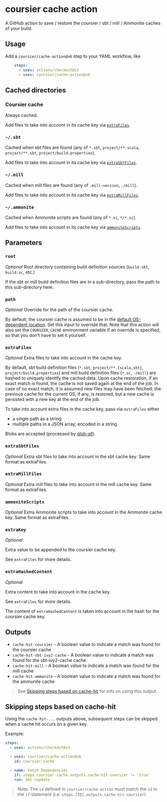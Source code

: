 # coursier cache action

A GitHub action to save / restore the coursier / sbt / mill / Ammonite caches of your build.

## Usage

Add a `coursier/cache-action@v6` step to your YAML workflow, like
```yaml
    steps:
      - uses: actions/checkout@v3
      - uses: coursier/cache-action@v6
```

## Cached directories

### Coursier cache

Always cached.

Add files to take into account in its cache key via [`extraFiles`](#extrafiles).

### `~/.sbt`

Cached when sbt files are found (any of `*.sbt`, `project/**.scala`, `project/**.sbt`, `project/build.properties`).

Add files to take into account in its cache key via [`extraSbtFiles`](#extrasbtfiles).

### `~/.mill`

Cached when mill files are found (any of `.mill-version`, `./mill`).

Add files to take into account in its cache key via [`extraMillFiles`](#extramillfiles).

### `~/.ammonite`

Cached when Ammonite scripts are found (any of `*.sc`, `*/*.sc`).

Add files to take into account in its cache key via [`ammoniteScripts`](#ammonitescripts).

## Parameters

### `root`

*Optional* Root directory containing build definition sources (`build.sbt`, `build.sc`, etc.)

If the sbt or mill build definition files are in a sub-directory, pass the path to this
sub-directory here.

### `path`

*Optional* Override for the path of the coursier cache.

By default, the coursier cache is assumed to be in the [default OS-dependent location](https://get-coursier.io/docs/cache.html#default-location).
Set this input to override that. Note that this action will also set the `COURSIER_CACHE` environment variable
if an override is specified, so that you don't have to set it yourself.

### `extraFiles`

*Optional* Extra files to take into account in the cache key.

By default, sbt build definition files (`*.sbt`, `project/**.{scala,sbt}`, `project/build.properties`) and
mill build definition files (`*.sc`, `./mill`) are hashed to uniquely identify the cached data. Upon
cache restoration, if an exact match is found, the cache is not saved again at the end of the job.
In case of no exact match, it is assumed new files may have been fetched; the previous cache for the
current OS, if any, is restored, but a new cache is persisted with a new key at the end of the job.

To take into account extra files in the cache key, pass via `extraFiles` either
- a single path as a string
- multiple paths in a JSON array, encoded in a string

Blobs are accepted (processed by [glob-all](https://www.npmjs.com/package/glob-all)).

### `extraSbtFiles`

*Optional* Extra sbt files to take into account in the sbt cache key. Same format as extraFiles.

### `extraMillFiles`

*Optional* Extra mill files to take into account in the mill cache key. Same format as extraFiles.

### `ammoniteScripts`

*Optional* Extra Ammonite scripts to take into account in the Ammonite cache key. Same format as extraFiles.

### `extraKey`

*Optional*

Extra value to be appended to the coursier cache key.

See `extraFiles` for more details.

### `extraHashedContent`

*Optional*

Extra content to take into account in the cache key.

See `extraFiles` for more details.

The content of `extraHashedContent` is taken into account in the hash for the coursier cache key.

## Outputs

* `cache-hit-coursier` - A boolean value to indicate a match was found for the coursier cache
* `cache-hit-sbt-ivy2-cache` - A boolean value to indicate a match was found for the sbt-ivy2-cache cache
* `cache-hit-mill` - A boolean value to indicate a match was found for the mill cache
* `cache-hit-ammonite` - A boolean value to indicate a match was found for the ammonite cache

> See [Skipping steps based on cache-hit](#Skipping-steps-based-on-cache-hit) for info on using this output

## Skipping steps based on cache-hit

Using the `cache-hit-...` outputs above, subsequent steps can be skipped when a cache hit occurs on a given key.

Example:
```yaml
steps:
  - uses: actions/checkout@v3

  - uses: coursier/cache-action@v6
    id: coursier-cache

  - name: Fetch Dependencies
    if: steps.coursier-cache.outputs.cache-hit-coursier != 'true'
    run: sbt +update
```

> Note: The `id` defined in `coursier/cache-action` must match the `id` in the `if` statement (i.e. `steps.[ID].outputs.cache-hit-coursier`)

